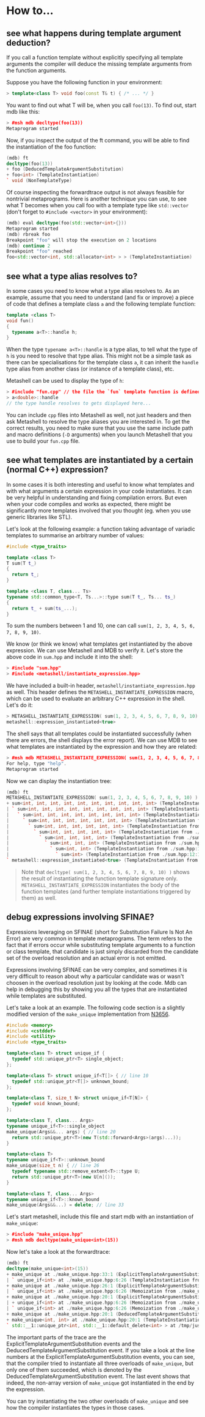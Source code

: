 <h1>How to...</h1>

## see what happens during template argument deduction?

If you call a function template without explicitly specifying all template
arguments the compiler will deduce the missing template arguments from the
function arguments.

Suppose you have the following function in your environment:

```cpp
> template<class T> void foo(const T& t) { /* ... */ }
```

You want to find out what T will be, when you call `foo(13)`. To find out,
start mdb like this:

```cpp
> #msh mdb decltype(foo(13))
Metaprogram started
```

Now, if you inspect the output of the ft command, you will be able to find the
instantiation of the foo function:

```cpp
(mdb) ft
decltype(foo(13))
+ foo (DeducedTemplateArgumentSubstitution)
+ foo<int> (TemplateInstantiation)
` void (NonTemplateType)
```

Of course inspecting the forwardtrace output is not always feasible for
nontrivial metaprograms. Here is another technique you can use, to see what
T becomes when you call foo with a template type like `std::vector`
(don't forget to `#include <vector>` in your environment):

```cpp
(mdb) eval decltype(foo(std::vector<int>{}))
Metaprogram started
(mdb) rbreak foo
Breakpoint "foo" will stop the execution on 2 locations
(mdb) continue 2
Breakpoint "foo" reached
foo<std::vector<int, std::allocator<int> > > (TemplateInstantiation)
```

## see what a type alias resolves to?

In some cases you need to know what a type alias resolves to. As an example,
assume that you need to understand (and fix or improve) a piece of code that
defines a template class `a` and the following template function:

```cpp
template <class T>
void fun()
{
  typename a<T>::handle h;
}
```

When the type `typename a<T>::handle` is a type alias, to tell what the type of
`h` is you need to resolve that type alias. This might not be a simple task as
there can be specialisations for the template class `a`, it can inherit the
`handle` type alias from another class (or instance of a template class), etc.

Metashell can be used to display the type of `h`:

```cpp
> #include "fun.cpp" // the file the `fun` template function is defined in
> a<double>::handle
// the type handle resolves to gets displayed here...
```

You can include `cpp` files into Metashell as well, not just headers and then
ask Metashell to resolve the type aliases you are interested in. To get the
correct results, you need to make sure that you use the same include path and
macro definitions (`-D` arguments) when you launch Metashell that you use to
build your `fun.cpp` file.

## see what templates are instantiated by a certain (normal C++) expression?

In some cases it is both interesting and useful to know what templates and with
what arguments a certain expression in your code instantiates. It can be very
helpful in understanding and fixing compilation errors. But even when your code
compiles and works as expected, there might be significantly more templates
involved that you thought (eg. when you use generic libraries like STL).

Let's look at the following example: a function taking advantage of variadic
templates to summarise an arbitrary number of values:

```cpp
#include <type_traits>

template <class T>
T sum(T t_)
{
  return t_;
}

template <class T, class... Ts>
typename std::common_type<T, Ts...>::type sum(T t_, Ts... ts_)
{
  return t_ + sum(ts_...);
}
```

To sum the numbers between 1 and 10, one can call
`sum(1, 2, 3, 4, 5, 6, 7, 8, 9, 10)`.

We know (or think we know) what templates get instantiated by the above
expression. We can use Metashell and MDB to verify it. Let's store the above
code in `sum.hpp` and include it into the shell:

```cpp
> #include "sum.hpp"
> #include <metashell/instantiate_expression.hpp>
```

We have included a built-in header, `metashell/instantiate_expression.hpp` as
well. This header defines the `METASHELL_INSTANTIATE_EXPRESSION` macro, which
can be used to evaluate an arbitrary C++ expression in the shell. Let's do it:

```cpp
> METASHELL_INSTANTIATE_EXPRESSION( sum(1, 2, 3, 4, 5, 6, 7, 8, 9, 10) )
metashell::expression_instantiated<true>
```

The shell says that all templates could be instantiated successfully (when there
are errors, the shell displays the error report). We can use MDB to see what
templates are instantiated by the expression and how they are related:

```cpp
> #msh mdb METASHELL_INSTANTIATE_EXPRESSION( sum(1, 2, 3, 4, 5, 6, 7, 8, 9, 10) )
For help, type "help".
Metaprogram started
```

Now we can display the instantiation tree:

```cpp
(mdb) ft
METASHELL_INSTANTIATE_EXPRESSION( sum(1, 2, 3, 4, 5, 6, 7, 8, 9, 10) )
+ sum<int, int, int, int, int, int, int, int, int, int> (TemplateInstantiation from <stdin>:2:26)
| ` sum<int, int, int, int, int, int, int, int, int> (TemplateInstantiation from ./sum.hpp:12:15)
|   ` sum<int, int, int, int, int, int, int, int> (TemplateInstantiation from ./sum.hpp:12:15)
|     ` sum<int, int, int, int, int, int, int> (TemplateInstantiation from ./sum.hpp:12:15)
|       ` sum<int, int, int, int, int, int> (TemplateInstantiation from ./sum.hpp:12:15)
|         ` sum<int, int, int, int, int> (TemplateInstantiation from ./sum.hpp:12:15)
|           ` sum<int, int, int, int> (TemplateInstantiation from ./sum.hpp:12:15)
|             ` sum<int, int, int> (TemplateInstantiation from ./sum.hpp:12:15)
|               ` sum<int, int> (TemplateInstantiation from ./sum.hpp:12:15)
|                 ` sum<int> (TemplateInstantiation from ./sum.hpp:12:15)
` metashell::expression_instantiated<true> (TemplateInstantiation from <stdin>:2:99)
```

> Note that `decltype( sum(1, 2, 3, 4, 5, 6, 7, 8, 9, 10) )` shows the result of
> instantiating the function template signature only.
> `METASHELL_INSTANTIATE_EXPRESSION` instantiates the body of the function
> templates (and further template instantiations triggered by them) as well.

## debug expressions involving SFINAE?

Expressions leveraging on SFINAE (short for Substitution Failure Is Not An
Error) are very common in template metaprograms. The term refers to the fact
that if errors occur while substituting template arguments to a function or
class template, that candidate is just simply discarded from the candidate set
of the overload resolution and an actual error is not emitted.

Expressions involving SFINAE can be very complex, and sometimes it is very
difficult to reason about why a particular candidate was or wasn't choosen in
the overload resolution just by looking at the code. Mdb can help in debugging
this by showing you all the types that are instantiated while templates are
substituted.

Let's take a look at an example. The following code section is a slightly
modified version of the `make_unique` implementation from
[N3656](https://isocpp.org/files/papers/N3656.txt).

```cpp
#include <memory>
#include <cstddef>
#include <utility>
#include <type_traits>

template<class T> struct unique_if {
  typedef std::unique_ptr<T> single_object;
};

template<class T> struct unique_if<T[]> { // line 10
  typedef std::unique_ptr<T[]> unknown_bound;
};

template<class T, size_t N> struct unique_if<T[N]> {
  typedef void known_bound;
};

template<class T, class... Args>
typename unique_if<T>::single_object
make_unique(Args&&... args) { // line 20
  return std::unique_ptr<T>(new T(std::forward<Args>(args)...));
}

template<class T>
typename unique_if<T>::unknown_bound
make_unique(size_t n) { // line 26
  typedef typename std::remove_extent<T>::type U;
  return std::unique_ptr<T>(new U[n]());
}

template<class T, class... Args>
typename unique_if<T>::known_bound
make_unique(Args&&...) = delete; // line 33
```

Let's start metashell, include this file and start mdb with an instantiation of
`make_unique`:

```cpp
> #include "make_unique.hpp"
> #msh mdb decltype(make_unique<int>(15))
```

Now let's take a look at the forwardtrace:

```cpp
(mdb) ft
decltype(make_unique<int>(15))
+ make_unique at ./make_unique.hpp:33:1 (ExplicitTemplateArgumentSubstitution from <stdin>:2:35)
| ` unique_if<int> at ./make_unique.hpp:6:26 (TemplateInstantiation from ./make_unique.hpp:32:1)
+ make_unique at ./make_unique.hpp:26:1 (ExplicitTemplateArgumentSubstitution from <stdin>:2:35)
| ` unique_if<int> at ./make_unique.hpp:6:26 (Memoization from ./make_unique.hpp:25:1)
+ make_unique at ./make_unique.hpp:20:1 (ExplicitTemplateArgumentSubstitution from <stdin>:2:35)
| + unique_if<int> at ./make_unique.hpp:6:26 (Memoization from ./make_unique.hpp:19:1)
| ` unique_if<int> at ./make_unique.hpp:6:26 (Memoization from ./make_unique.hpp:19:10)
+ make_unique at ./make_unique.hpp:20:1 (DeducedTemplateArgumentSubstitution from <stdin>:2:35)
+ make_unique<int, int> at ./make_unique.hpp:20:1 (TemplateInstantiation from <stdin>:2:35)
` std::__1::unique_ptr<int, std::__1::default_delete<int> > at /tmp/just-svfS9J/metashell_environment.hpp:9:12 (TemplateInstantiation from <stdin>:2:59))
```

The important parts of the trace are the ExplicitTemplateArgumentSubstitution
events and the DeducedTemplateArgumentSubstitution event. If you take a look
at the line numbers at the ExplicitTemplateArgumentSubstitution events, you can
see, that the compiler tried to instantiate all three overloads of
`make_unique`, but only one of them succeeded, which is denoted by the
DeducedTemplateArgumentSubstitution event. The last event shows that indeed,
the non-array version of `make_unique` got instantiated in the end by the
expression.

You can try instantiating the two other overloads of `make_unique` and see how
the compiler instantiates the types in those cases.

